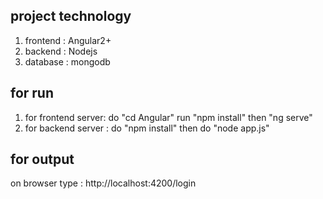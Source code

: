 ## project technology
1) frontend : Angular2+
2) backend : Nodejs
3) database : mongodb

## for run
1) for frontend server: do "cd Angular" run "npm install"  then "ng serve"
2) for backend server : do "npm install" then do "node app.js"

## for output 
on browser type : http://localhost:4200/login
